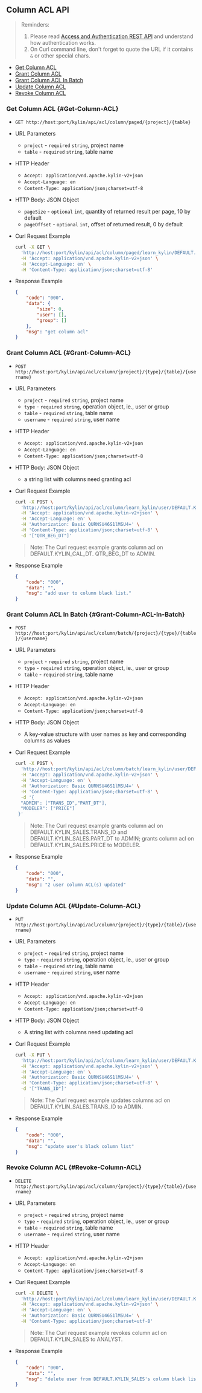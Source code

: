 ## Column ACL API

> Reminders:
>
> 1. Please read [Access and Authentication REST API](../authentication.en.md) and understand how authentication works.
> 2. On Curl command line, don't forget to quote the URL if it contains `&` or other special chars.



* [Get Column ACL](#Get-Column-ACL)
* [Grant Column ACL](#Grant-Column-ACL)
* [Grant Column ACL In Batch](#Grant-Column-ACL-In-Batch)
* [Update Column ACL](#Update-Column-ACL)
* [Revoke Column ACL](#Revoke-Column-ACL)



### Get Column ACL {#Get-Column-ACL}

- `GET http://host:port/kylin/api/acl/column/paged/{project}/{table}`


- URL Parameters
  - `project` - `required` `string`, project name
  - `table` - `required` `string`, table name


- HTTP Header
  - `Accept: application/vnd.apache.kylin-v2+json`
  - `Accept-Language: en`
  - `Content-Type: application/json;charset=utf-8`


- HTTP Body: JSON Object
  - `pageSize` - `optional` `int`, quantity of returned result per page, 10 by default
  - `pageOffset` - `optional` `int`, offset of returned result, 0 by default


- Curl Request Example

  ```sh
  curl -X GET \
    'http://host:port/kylin/api/acl/column/paged/learn_kylin/DEFAULT.KYLIN_CAL_DT' \
    -H 'Accept: application/vnd.apache.kylin-v2+json' \
    -H 'Accept-Language: en' \
    -H 'Content-Type: application/json;charset=utf-8'
  ```

- Response Example

  ```json
  {
      "code": "000",
      "data": {
          "size": 0,
          "user": [],
          "group": []
      },
      "msg": "get column acl"
  }
  ```



### Grant Column ACL {#Grant-Column-ACL}

- `POST http://host:port/kylin/api/acl/column/{project}/{type}/{table}/{username}`

- URL Parameters
  - `project` - `required` `string`, project name
  - `type` - `required` `string`, operation object, ie., user or group
  - `table` - `required` `string`, table name
  - `username` - `required` `string`, user name

- HTTP Header
  - `Accept: application/vnd.apache.kylin-v2+json`
  - `Accept-Language: en`
  - `Content-Type: application/json;charset=utf-8`


- HTTP Body: JSON Object
  - a string list with columns need granting acl


- Curl Request Example

  ```sh
  curl -X POST \
    'http://host:port/kylin/api/acl/column/learn_kylin/user/DEFAULT.KYLIN_CAL_DT/ADMIN' \
    -H 'Accept: application/vnd.apache.kylin-v2+json' \
    -H 'Accept-Language: en' \
    -H 'Authorization: Basic QURNSU46S1lMSU4=' \
    -H 'Content-Type: application/json;charset=utf-8' \
    -d '["QTR_BEG_DT"]'
  ```

  > Note: The Curl request example grants  column acl on DEFAULT.KYLIN_CAL_DT. QTR_BEG_DT  to ADMIN.


- Response Example

  ```json
  {
      "code": "000",
      "data": "",
      "msg": "add user to column black list."
  }
  ```



### Grant Column ACL In Batch {#Grant-Column-ACL-In-Batch}

- `POST http://host:port/kylin/api/acl/column/batch/{project}/{type}/{table}/{username}`


- URL Parameters
  - `project` - `required` `string`, project name
  - `type` - `required` `string`, operation object, ie., user or group
  - `table` - `required` `string`, table name


- HTTP Header
  - `Accept: application/vnd.apache.kylin-v2+json`
  - `Accept-Language: en`
  - `Content-Type: application/json;charset=utf-8`


- HTTP Body: JSON Object
  - A key-value structure with user names as key and corresponding columns as values


- Curl Request Example

  ```sh
  curl -X POST \
    'http://host:port/kylin/api/acl/column/batch/learn_kylin/user/DEFAULT.KYLIN_SALES' \
    -H 'Accept: application/vnd.apache.kylin-v2+json' \
    -H 'Accept-Language: en' \
    -H 'Authorization: Basic QURNSU46S1lMSU4=' \
    -H 'Content-Type: application/json;charset=utf-8' \
    -d '{
    "ADMIN": ["TRANS_ID","PART_DT"],
    "MODELER": ["PRICE"]
   }'
  ```

  > Note: The Curl request example grants column acl on DEFAULT.KYLIN_SALES.TRANS_ID and DEFAULT.KYLIN_SALES.PART_DT to ADMIN; grants column acl on DEFAULT.KYLIN_SALES.PRICE to MODELER.


- Response Example

  ```json
  {
      "code": "000",
      "data": "",
      "msg": "2 user column ACL(s) updated"
  }
  ```



### Update Column ACL {#Update-Column-ACL}

- `PUT http://host:port/kylin/api/acl/column/{project}/{type}/{table}/{username}`

- URL Parameters
  - `project` - `required` `string`, project name
  - `type` - `required` `string`, operation object, ie., user or group
  - `table` - `required` `string`, table name
  - `username` - `required` `string`, user name

- HTTP Header
  - `Accept: application/vnd.apache.kylin-v2+json`
  - `Accept-Language: en`
  - `Content-Type: application/json;charset=utf-8`


- HTTP Body: JSON Object
  - A string list with columns need updating acl


- Curl Request Example

  ```sh
  curl -X PUT \
    'http://host:port/kylin/api/acl/column/learn_kylin/user/DEFAULT.KYLIN_SALES/ADMIN' \
    -H 'Accept: application/vnd.apache.kylin-v2+json' \
    -H 'Accept-Language: en' \
    -H 'Authorization: Basic QURNSU46S1lMSU4=' \
    -H 'Content-Type: application/json;charset=utf-8' \
    -d '["TRANS_ID"]'
  ```

  > Note: The Curl request example updates columns acl on DEFAULT.KYLIN_SALES.TRANS_ID to ADMIN.


- Response Example

  ```json
  {
      "code": "000",
      "data": "",
      "msg": "update user's black column list"
  }
  ```



### Revoke Column ACL {#Revoke-Column-ACL}

- `DELETE  http://host:port/kylin/api/acl/column/{project}/{type}/{table}/{username}`

- URL Parameters
  - `project` - `required` `string`, project name
  - `type` - `required` `string`, operation object, ie., user or group
  - `table` - `required` `string`, table name
  - `username` - `required` `string`, user name

- HTTP Header
  - `Accept: application/vnd.apache.kylin-v2+json`
  - `Accept-Language: en`
  - `Content-Type: application/json;charset=utf-8`


- Curl Request Example

  ```sh
  curl -X DELETE \
    'http://host:port/kylin/api/acl/column/learn_kylin/user/DEFAULT.KYLIN_SALES/ANALYST' \
    -H 'Accept: application/vnd.apache.kylin-v2+json' \
    -H 'Accept-Language: en' \
    -H 'Authorization: Basic QURNSU46S1lMSU4=' \
    -H 'Content-Type: application/json;charset=utf-8'
  ```

  > Note: The Curl request example revokes column acl on DEFAULT.KYLIN_SALES to  ANALYST.

- Response Example

  ```json
  {
      "code": "000",
      "data": "",
      "msg": "delete user from DEFAULT.KYLIN_SALES's column black list"
  }
  ```

